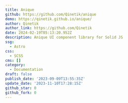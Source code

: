 ```yaml
---
title: Anique
github: https://github.com/Qinetik/anique
demo: https://qinetik.github.io/anique/
author: Qinetik
author_link: https://github.com/Qinetik
date: 2024-02-19T05:13:20.952Z
description: Anique UI component library for Solid JS
ssg:
  - Astro
css:
  - SCSS
cms: []
category:
  - Documentation
draft: false
publish_date: '2023-09-09T13:55:35Z'
update_date: '2023-11-10T17:28:15Z'
github_star: 0
github_fork: 0
---
```


